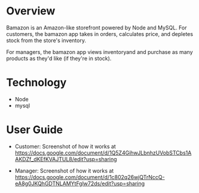 # Overview
Bamazon is an Amazon-like storefront powered by Node and MySQL. For customers, the bamazon app takes in orders, calculates price, and depletes stock from the store's inventory.

For managers, the bamazon app views inventoryand and purchase as many products as they'd like (if they're in stock).

# Technology
- Node 
- mysql

# User Guide
- Customer: Screenshot of how it works at https://docs.google.com/document/d/1Q5Z4GihwJLbnhzUVobSTCbs1AAKDZf_dKEfKVAJTUL8/edit?usp=sharing

- Manager: Screenshot of how it works at https://docs.google.com/document/d/1c802q26wjQTrNccQ-eA8g0JKQhGDTNLAMYtFglw72ds/edit?usp=sharing


